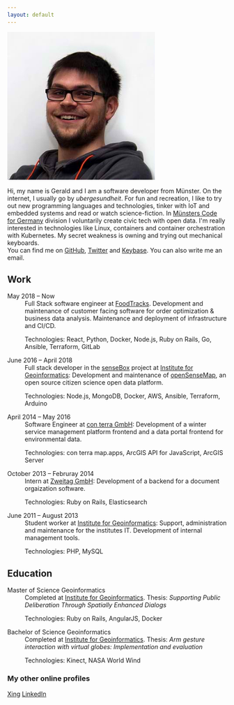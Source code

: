 ```yaml
---
layout: default
---
```


<img src="images/gerald_339.jpg" alt="Image of Gerald Pape" id="img_gerald" />

<p class="introduction">Hi, my name is Gerald and I am a software developer from Münster. On the internet, I usually go by <em>ubergesundheit</em>. For fun and recreation, I like to try out new programming languages and technologies, tinker with IoT and embedded systems and read or watch science-fiction. In <a href="http://codeformuenster.org/" target="_blank">Münsters Code for Germany</a> division I voluntarily create civic tech with open data. I'm really interested in technologies like Linux, containers and container orchestration with Kubernetes. My secret weakness is owning and trying out mechanical keyboards.
<br />You can find me on <a href="https://github.com/ubergesundheit" target="_blank" class="icon-github">GitHub</a>, <a href="https://twitter.com/ubergesundheit" target="_blank" class="icon-twitter">Twitter</a> and <a href="https://keybase.io/geraldpape" target="_blank" class="icon-key">Keybase</a>. You can also write me an <a data-href="oi.epapdlareg@liam:otliam" class="obfusmail icon-envelope" rel="nofollow">email</a>.</p>

## Work
<dl>
  <dt>May 2018 &ndash; Now</dt>
  <dd>Full Stack software engineer at <a href="https://www.foodtracks.de/" target="_blank">FoodTracks</a>. Development and maintenance of customer facing software for order optimization &amp; business data analysis. Maintenance and deployment of infrastructure and CI/CD.
  <p>Technologies: React, Python, Docker, Node.js, Ruby on Rails, Go, Ansible, Terraform, GitLab</p>
  </dd>

  <dt>June 2016 &ndash; April 2018</dt>
  <dd>Full stack developer in the <a href="https://sensebox.de/" target="_blank">senseBox</a> project at <a href="http://www.uni-muenster.de/Geoinformatics/en/" target="_blank">Institute for Geoinformatics</a>: Development and maintenance of <a href="https://opensensemap.org/" target="_blank">openSenseMap</a>, an open source citizen science open data platform. <p>Technologies: Node.js, MongoDB, Docker, AWS, Ansible, Terraform, Arduino</p>
  </dd>

  <dt>April 2014 &ndash; May 2016</dt>
  <dd>Software Engineer at <a href="https://www.conterra.de/" target="_blank">con terra GmbH</a>: Development of a winter service management platform frontend and a data portal frontend for environmental data. <p>Technologies: con terra map.apps, ArcGIS API for JavaScript, ArcGIS Server</p>
  </dd>

  <dt>October 2013 &ndash; Februray 2014</dt>
  <dd>Intern at <a href="https://www.zweitag.de/en/" target="_blank">Zweitag GmbH</a>: Development of a backend for a document orgaization software. <p>Technologies: Ruby on Rails, Elasticsearch</p>
  </dd>

  <dt>June 2011 &ndash; August 2013</dt>
  <dd>Student worker at <a href="http://www.uni-muenster.de/Geoinformatics/en/" target="_blank">Institute for Geoinformatics</a>: Support, administration and maintenance for the institutes IT. Development of internal management tools. <p>Technologies: PHP, MySQL</p>
  </dd>
</dl>

## Education
<dl>
  <dt>Master of Science Geoinformatics</dt>
  <dd>Completed at <a href="http://www.uni-muenster.de/Geoinformatics/en/" target="_blank">Institute for Geoinformatics</a>. Thesis: <em>Supporting Public Deliberation Through Spatially Enhanced Dialogs</em><p>Technologies: Ruby on Rails, AngularJS, Docker</p>
  </dd>

  <dt>Bachelor of Science Geoinformatics</dt>
  <dd>Completed at <a href="http://www.uni-muenster.de/Geoinformatics/en/" target="_blank">Institute for Geoinformatics</a>. Thesis: <em>Arm gesture interaction with virtual globes: Implementation and evaluation</em><p>Technologies: Kinect, NASA World Wind</p>
  </dd>
</dl>

### My other online profiles

<a href="https://www.xing.com/profile/Gerald_Pape3" target="_blank">Xing</a>
<a href="https://www.linkedin.com/in/gerald-pape-93b003103/" target="_blank">LinkedIn</a>
